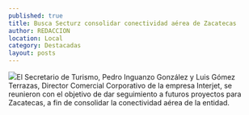 ```yaml
---
published: true
title: Busca Secturz consolidar conectividad aérea de Zacatecas
author: REDACCION
location: Local
category: Destacadas
layout: posts
---
```


![](http://i.imgur.com/0ylxeNim.jpg)El Secretario de Turismo, Pedro  Inguanzo González y Luis Gómez Terrazas, Director Comercial Corporativo de la empresa Interjet, se reunieron con el objetivo de dar seguimiento a futuros proyectos para Zacatecas, a fin de consolidar la conectividad aérea de la entidad.
